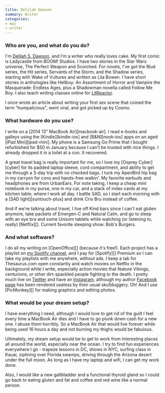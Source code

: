 ```yaml
---
title: Delilah Dawson
summary: Writer
categories:
- mac
- writer
---
```


### Who are you, and what do you do?

I'm [Delilah S. Dawson](http://www.whimsydark.com/ "Delilah's website."), and I'm a writer who really loves cake. My first comic is Ladycastle from BOOM! Studios. I have two stories in the Star Wars universe, The Perfect Weapon and Scorched. For novels, I've got the Blud series, the Hit series, Servants of the Storm, and the Shadow series, starting with Wake of Vultures and written as Lila Bowen. I have short stories in anthologies like Hellboy: An Assortment of Horror and Vampire the Masquerade: Endless Ages, plus a Shadowman novella called Follow Me Boy. I also teach writing classes online for [LitReactor](https://litreactor.com/classes/become-a-demigod-with-delilah-s-dawson "Delilah's writing classes."). 

I once wrote an article about writing your first sex scene that coined the term "humpalicious", went viral, and got picked up by Cosmo.

### What hardware do you use?

I write on a [2014 13" MacBook Air][macbook-air]. I read e-books and galleys using the [Kindle][kindle-ios] and [B&N][nook-ios] apps on an aged [iPad Mini][ipad-mini]. My phone is a Samsung Go Prime that I bought refurbished for $50 in January because I can't be trusted with nice things. I already dropped it in a toilet at a con. It recovered. 

A great travel bag is really important for me, so I love my [Osprey Cyber][cyber] for its padded laptop sleeve, cord compartment, and ability to get me through a 3-day trip with no checked bags. I tuck my ApenBird hip bag in my carryon for cons and hands-free walkin'. My favorite earbuds and headphones are from UrbanEars. For note taking, I keep a cheap mini notebook in my purse, one in my car, and a stack of index cards at my kitchen table, where I work all day. I battle SAD, so I start each morning with a [SAD light][suntouch-plus] and drink Crio Bru instead of coffee. 

And if we're talking about travel, I live off Kind bars since I can't eat gluten anymore, take packets of Emergen-C and Natural Calm, and go to sleep with an eye bra and some Unisom tablets while watching (or listening to, really) [Netflix][]. Current favorite sleeping show: Bob's Burgers.

### And what software?

I do all my writing on [OpenOffice][] (because it's free!). Each project has a playlist on [my Spotify channel](https://open.spotify.com/user/delilahsdawson "Delilah's Spotify account."), and I pay for [Spotify][] Premium so I can take my playlists with me anywhere, without ads. I keep a tab for Thesaurus.com open constantly and watch movies on Netflix in the background while I write, especially action movies that feature Vikings, centurions, or other dirt-spackled people fighting to the death. I pretty much live on [Twitter](https://twitter.com/DelilahSDawson "Delilah's Twitter account.") and have an [Instagram](https://www.instagram.com/delilahsdawson/ "Delilah's Instagram account."), although my author [Facebook page](https://www.facebook.com/DelilahSDawson/ "Delilah's Facebook page.") has been rendered useless by their usual skullduggery. Oh! And I use [PicMonkey][] for making graphics and editing photos.

### What would be your dream setup?

I have everything I need, although I would love to get rid of the guilt I feel every time a MacBook Air dies and I have to go plunk down cash for a new one. I abuse them horribly. So a MacBook Air that would live forever while being used 16 hours a day and not burning my thighs would be fabulous.

Ultimately, my dream setup would be to get to work from interesting places all around the world, especially near the ocean. I try to find fun experiences everywhere I go - trapeze lessons in DC, shows in NYC, surfing class in Kauai, ziplining over Florida swamps, driving through the Arizona desert under the full moon. As long as I have my laptop and wifi, I can get my work done. 

Also, I would like a new gallbladder and a functional thyroid gland so I could go back to eating gluten and fat and coffee and red wine like a normal person.